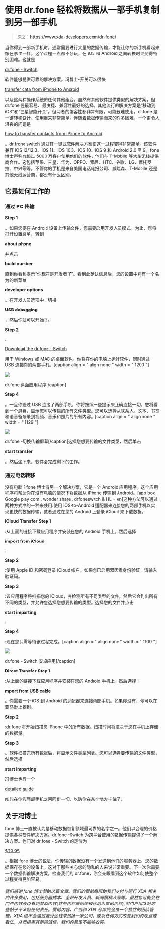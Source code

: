 # 使用 dr.fone 轻松将数据从一部手机复制到另一部手机

> 原文：<https://www.xda-developers.com/dr-fone/>

当你得到一部新手机时，通常需要进行大量的数据传输，才能让你的新手机看起来像在家里一样。这个过程一点都不好玩，在 iOS 和 Android 之间转换时会变得特别困难。这就是

[dr.fone - Switch](https://www.anrdoezrs.net/links/100122946/type/dlg/sid/UUxdaUeUpU24739/https://drfone.wondershare.com/phone-switch.html)

软件能够提供可靠的解决方案。冯博士-开关可以很快

[transfer data from iPhone to Android](https://www.anrdoezrs.net/links/100122946/type/dlg/sid/UUxdaUeUpU24739/https://drfone.wondershare.com/transfer/iphone-to-android.html)

以及这两种操作系统的任何其他组合。虽然有其他软件提供类似的解决方案，但 dr.fone 是最容易、最快捷、兼容性最好的选择。其他流行的解决方案是“移动到 iOS”和“三星智能开关”，但两者的兼容性都非常有限，可能很难使用。dr.fone 是一键转移设计，使用起来非常简单。伴随着数据传输而来的许多困难，一个更令人沮丧的问题是

[how to transfer contacts from iPhone to Android](https://www.anrdoezrs.net/links/100122946/type/dlg/sid/UUxdaUeUpU24739/https://drfone.wondershare.com/iphone-transfer/how-to-transfer-contacts-from-iphone-to-android.html)

。dr.frone switch 通过其一键式软件解决方案使这一过程变得非常简单。该软件兼容 iOS 12/12.3、iOS 11、iOS 10.3、iOS 10、iOS 9 和 Android 2.0 至 9。fone 博士声称有超过 5000 万客户使用他们的软件，他们与 T-Mobile 等大型无线提供商合作。这包括苹果、三星、华为、OPPO、索尼、HTC、谷歌、LG、摩托罗拉、中兴等等。不管你的手机是来自美国电话电报公司、威瑞森、T-Mobile 还是其他无线运营商，都没有什么区别。

## 它是如何工作的

### 通过 PC 传输

**Step 1**

。如果您要在 Android 设备上传输文件，您需要启用开发人员模式。为此，您将打开设置菜单，转到

**about phone**

并点击

**build number**

直到你看到提示“你现在是开发者了”。看到此确认信息后，您的设置中将有一个名为的新菜单

**developer options**

。在开发人员选项中，切换

**USB debugging**

，然后你就可以开始了。

**Step 2**

.

[Download the dr.fone - Switch](https://www.anrdoezrs.net/links/100122946/type/dlg/sid/UUxdaUeUpU24739/https://drfone.wondershare.com/phone-switch.html)

用于 Windows 或 MAC 的桌面软件。你将在你的电脑上运行软件，同时通过 USB 连接你的两部手机。[caption align = " align none " width = " 1200 "]

![](img/55a21b937b3bf475884319956093f55a.png)

dr.fone 桌面应用程序[/caption]

**Step 4**

。一旦你通过 USB 连接了两部手机，你将按照一些提示来正确连接一切。您将看到一个屏幕，显示您可以传输的所有文件类型。您可以选择从联系人、文本、书签和语音备忘录到视频、音乐和照片的所有内容。[caption align = " align none " width = " 1129 "]

![](img/139dc42c5b89b5c741843fb75fd8b6be.png)

dr.fone -切换传输屏幕[/caption]选择您想要传输的文件类型，然后单击

**start transfer**

。然后坐下来，软件会完成剩下的工作。

### 通过电话转移

没有电脑？fone 博士有另一个解决方案，它是一个 Android 应用程序。这个应用程序将帮助你在没有电脑的情况下将数据从 iPhone 传输到 Android。[app box Google play com . wonder share . drfoneswitch & HL = en]这种方法可以通过两种方式中的一种来使用:使用 iOS-to-Android 适配器来连接您的两部手机以实现更快的数据传输，或者通过在您的 Android 上登录 iCloud 来下载数据。

**iCloud Transfer** **Step 1**

:从上面的链接下载应用程序并安装在您的 Android 手机上，然后选择

**import from iCloud**

.

**Step 2**

:使用 Apple ID 和密码登录 iCloud 帐户。如果您已启用双因素身份验证，请输入验证码。

**Step 3**

:该应用程序将扫描您的 iCloud，并检测所有不同类型的文件。然后它会列出所有不同的类型，并允许您选择您想要传输的类型。选择您的文件并点击

**start importing**

.

**Step 4**

:现在您只需等待该过程完成。[caption align = " align none " width = " 1100 "]

![](img/c79a8def9a49a37fa3b330f5b0484dff.png)

dr.fone - Switch 安卓应用[/caption]

**Direct Transfer** **Step 1**

:从上面的链接下载应用程序并安装在您的 Android 手机上，然后选择 I

**mport from USB cable**

。你需要一个 iOS 到 Android 的适配器来连接两部手机。如果你没有，你可以在亚马逊上找到。

**Step 2**

:dr.fone 将开始扫描您 iPhone 中的所有数据。扫描时间将取决于您在手机上存储的数据量。

**Step 3**

。软件扫描完所有数据后，将显示文件类型列表。您可以选择要传输的文件类型，然后选择

**start importing**

冯博士也有一个

[detailed guide](https://www.anrdoezrs.net/links/100122946/type/dlg/sid/UUxdaUeUpU24739/https://drfone.wondershare.com/guide/phone-switch.html)

如何在你的两部手机之间同步一切，以防你在某个地方卡住了。

## 关于冯博士

fone 博士一直被认为是移动数据恢复领域最可靠的名字之一。他们以合理的价格提供各种软件解决方案。dr.fone -Switch 为跨平台使用的数据传输提供了一个解决方案。他们对 dr.fone - Switch 的定价为

[$29.95](https://www.anrdoezrs.net/links/100122946/type/dlg/sid/UUxdaUeUpU24739/https://drfone.wondershare.com/buy/drfone-phone-switch.html)

。根据 fone 博士的说法，你传输的数据没有一个发送到他们的服务器上。您的数据保存在您的设备上，这对于那些关心您的隐私的人来说非常重要。下一次你需要一个数据传输解决方案，检查我们的 dr.fone，你会亲眼看到这个软件如何使整个过程变得更加容易。

###### 我们感谢 fone 博士赞助这篇文章。我们的赞助商帮助我们支付与运行 XDA 相关的许多费用，包括服务器成本、全职开发人员、新闻撰稿人等等。虽然您可能会在门户内容旁边看到赞助内容(这些内容将始终被标记为赞助内容),但门户团队对这些帖子不承担任何责任。赞助内容、广告和 XDA 仓库完全由一个独立的团队管理。XDA 绝不会通过接受金钱来赞扬一家公司，或以任何方式改变我们的观点或看法，从而损害其新闻诚信。我们的意见不能被收买。